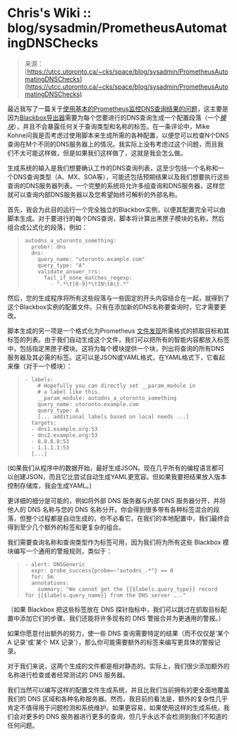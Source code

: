 <!--yml

category: 未分类

date: 2024-05-29 12:43:52

-->

# Chris's Wiki :: blog/sysadmin/PrometheusAutomatingDNSChecks

> 来源：[https://utcc.utoronto.ca/~cks/space/blog/sysadmin/PrometheusAutomatingDNSChecks](https://utcc.utoronto.ca/~cks/space/blog/sysadmin/PrometheusAutomatingDNSChecks)

最近我写了一篇关于[使用基本的Prometheus监控DNS查询结果的问题](/~cks/space/blog/sysadmin/PrometheusDNSMonitoringProblem)，这主要是因为[Blackbox导出器](https://github.com/prometheus/blackbox_exporter)需要为每个您要进行的DNS查询生成一个配置段落（一个[*模块*](/~cks/space/blog/sysadmin/PrometheusBlackboxNotes)），并且不会暴露任何关于查询类型和名称的标签。在一条评论中，Mike Kohne问我是否考虑过使用脚本来生成所需的各种配置，以便您可以检查N个DNS查询在M个不同的DNS服务器上的情况。我实际上没有考虑过这个问题，而且我们不太可能这样做，但是如果我们这样做了，这就是我会怎么做。

生成系统的输入是我们想要确认工作的DNS查询列表，这至少包括一个名称和一个DNS查询类型（A、MX、SOA等），可能还包括预期结果以及我们想要执行这些查询的DNS服务器列表。一个完整的系统将允许多组查询和DNS服务器，这样您就可以查询内部DNS服务器以及您希望始终可解析的外部名称。

首先，我会为此目的运行一个完全独立的Blackbox实例，以便其配置完全可以由脚本生成。对于要进行的每个DNS查询，脚本将计算出黑匣子模块的名称，然后组合成公式化的段落，例如：

> ```
> autodns_a_utoronto_something:
>   prober: dns
>   dns:
>     query_name: "utoronto.example.com"
>     query_type: "A"
>     validate_answer_rrs:
>       fail_if_none_matches_regexp:
>         - ".*\t[0-9]*\tIN\tA\t.*"
> 
> ```

然后，您的生成程序将所有这些段落与一些固定的开头内容结合在一起，就得到了这个Blackbox实例的配置文件。只有在添加新的DNS名称要查询时，它才需要更改。

脚本生成的另一项是一个格式化为Prometheus [文件发现](https://prometheus.io/docs/prometheus/latest/configuration/configuration/#file_sd_config)所需格式的抓取目标和其标签的列表。由于我们自动生成这个文件，我们可以把所有的智能内容都放入标签中，包括指定黑匣子模块。这将为每个模块提供一个块，列出将查询的所有DNS服务器及其必需的标签。这可以是JSON或YAML格式，在YAML格式下，它看起来像（对于一个模块）：

> ```
> - labels:
>     # Hopefully you can directly set __param_module in
>     # a label like this.
>     __param_module: autodns_a_utoronto_something
>     query_name: utoronto.example.com
>     query_type: A
>     [... additional labels based on local needs ...]
>   targets:
>   - dns1.example.org:53
>   - dns2.example.org:53
>   - 8.8.8.8:53
>   - 1.1.1.1:53
>   [...]
> 
> ```

(如果我们从程序中的数据开始，最好生成JSON。现在几乎所有的编程语言都可以创建JSON，而且它比尝试自动生成YAML更宽容。但如果我要把结果放入版本控制存储库，我会生成YAML。)

更详细的细分是可能的，例如将外部 DNS 服务器与内部 DNS 服务器分开，并将他人的 DNS 名称与您的 DNS 名称分开。你会得到很多带有各种标签混合的段落，但整个过程都是自动生成的，你不必看它。在我们的本地配置中，我们最终会得到至少几个额外的标签和更复杂的组合。

我们需要查询名称和查询类型作为标签可用，因为我们将为所有这些 Blackbox 模块编写一个通用的警报规则，类似于：

> ```
> - alert: DNSGeneric
>   expr: probe_success{probe=~"autodns_.*"} == 0
>   for: 5m
>   annotations:
>     summary: "We cannot get the {{$labels.query_type}} record for {{$labels.query_name}} from the DNS server ..."
> 
> ```

（如果 Blackbox 把这些标签放在 DNS 探针指标中，我们可以跳过在抓取目标配置中添加它们的步骤。我们还能将许多现有的 DNS 警报合并为更通用的警报。）

如果你愿意付出额外的努力，使一些 DNS 查询需要特定的结果（而不仅仅是'某个 A 记录'或'某个 MX 记录'），那么你可能需要额外的标签来编写更具体的警报记录。

对于我们来说，这两个生成的文件都是相对静态的。实际上，我们很少添加额外的名称进行检查或者经常测试的 DNS 服务器。

我们当然可以编写这样的配置文件生成系统，并且比我们当前拥有的更全面地覆盖我们的 DNS 区域和各种名称服务器。然而，我目前的看法是，额外的复杂性几乎肯定不值得用于问题检测和系统维护。如果更容易，如果使用这样的生成系统，我们会对更多的 DNS 服务器进行更多的查询，但几乎永远不会检测到我们不知道的任何问题。
